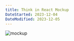 ```yaml
---
title: Think in React Mockup
DateStarted: 2023-12-04
DateModified: 2023-12-05
---
```


![mockup](https://react.dev/images/docs/s_thinking-in-react_ui.png)
